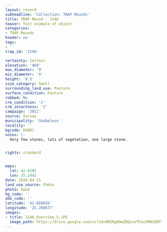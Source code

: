 ```yaml
---
layout: record
subheadline: 'Collection: TRAP Mounds'
title: TRAP Mound - 2146
teaser: Test example of object
categories:
- TRAP Mounds
header: no
tags:
- ''
trap_id: '2146'

certainty: Certain
elevation: '469'
max_diameter: '9'
min_diameter: '9'
height: '0.5'
size_category: Small
surrounding_land_use: Pasture
surface_condition: Pasture
robbed: No
crm_condition: '2'
crm_intactness: '2'
campaign: '2011'
source: Survey
municipality: 'Skobelevo '
locality: ''
bgcode: DS001
notes: |-
  Very few stones, lots of vegetation, one large stone.


rights: standard


maps:
  lat: 42.6285
  lon: 25.2442
date: 2018-04-11
land_use_source: Photo
photo: Good
bg_code: ''
akb_code: ''
latitude: '42.669826'
longitude: '25.208677'
images:
- title: 2146_Overview_S.JPG
  image_path: https://drive.google.com/uc?id=0B3Rg88wZDQsceTh1cXM0SUNTTnM
---
```

